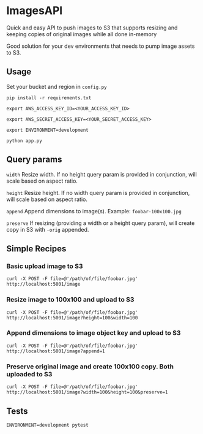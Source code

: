 
# ImagesAPI

Quick and easy API to push images to S3 that supports resizing and keeping copies of original images while all done in-memory

Good solution for your dev environments that needs to pump image assets to S3.

## Usage
 Set your bucket and region in `config.py`

`pip install -r requirements.txt`

`export AWS_ACCESS_KEY_ID=<YOUR_ACCESS_KEY_ID>`

`export AWS_SECRET_ACCESS_KEY=<YOUR_SECRET_ACCESS_KEY>`

`export ENVIRONMENT=development`

`python app.py`

## Query params

`width`
Resize width. If no height query param is provided in conjunction, will scale based on aspect ratio.

`height`
Resize height. If no width query param is provided in conjunction, will scale based on aspect ratio.

`append`
Append dimensions to image(s). Example: `foobar-100x100.jpg`

`preserve`
If resizing (providing a width or a height query param), will create copy in S3 with `-orig` appended.

## Simple Recipes

### Basic upload image to S3

`curl -X POST -F file=@'/path/of/file/foobar.jpg' http://localhost:5001/image`

### Resize image to 100x100 and upload to S3

`curl -X POST -F file=@'/path/of/file/foobar.jpg' http://localhost:5001/image?height=100&width=100`

### Append dimensions to image object key and upload to S3

`curl -X POST -F file=@'/path/of/file/foobar.jpg' http://localhost:5001/image?append=1`

### Preserve original image and create 100x100 copy. Both uploaded to S3

`curl -X POST -F file=@'/path/of/file/foobar.jpg' http://localhost:5001/image?width=100&height=100&preserve=1`

## Tests
`ENVIRONMENT=development pytest`
